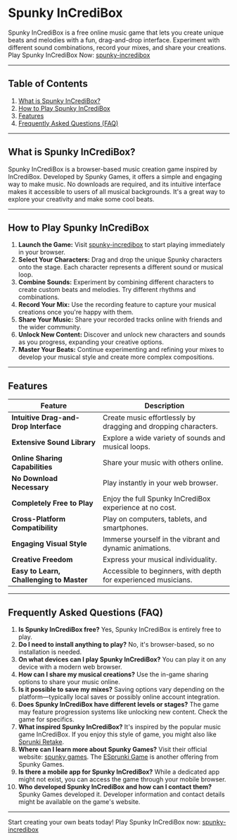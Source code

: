 # Spunky InCrediBox

Spunky InCrediBox is a free online music game that lets you create unique beats and melodies with a fun, drag-and-drop interface. Experiment with different sound combinations, record your mixes, and share your creations. Play Spunky InCrediBox Now: [spunky-incredibox](https://spunky.games/spunky-incredibox)

---

## Table of Contents

1. [What is Spunky InCrediBox?](#what-is-spunky-incredibox)
2. [How to Play Spunky InCrediBox](#how-to-play-spunky-incredibox)
3. [Features](#features)
4. [Frequently Asked Questions (FAQ)](#faq)

---

## What is Spunky InCrediBox?

Spunky InCrediBox is a browser-based music creation game inspired by InCrediBox. Developed by Spunky Games, it offers a simple and engaging way to make music. No downloads are required, and its intuitive interface makes it accessible to users of all musical backgrounds.  It's a great way to explore your creativity and make some cool beats.

---

## How to Play Spunky InCrediBox

1. **Launch the Game:** Visit [spunky-incredibox](https://spunky.games/spunky-incredibox) to start playing immediately in your browser.
2. **Select Your Characters:** Drag and drop the unique Spunky characters onto the stage. Each character represents a different sound or musical loop.
3. **Combine Sounds:** Experiment by combining different characters to create custom beats and melodies. Try different rhythms and combinations.
4. **Record Your Mix:** Use the recording feature to capture your musical creations once you're happy with them.
5. **Share Your Music:** Share your recorded tracks online with friends and the wider community.
6. **Unlock New Content:** Discover and unlock new characters and sounds as you progress, expanding your creative options.
7. **Master Your Beats:** Continue experimenting and refining your mixes to develop your musical style and create more complex compositions.

---

## Features

| Feature | Description |
|---|---|
| **Intuitive Drag-and-Drop Interface** | Create music effortlessly by dragging and dropping characters. |
| **Extensive Sound Library** | Explore a wide variety of sounds and musical loops. |
| **Online Sharing Capabilities** | Share your music with others online. |
| **No Download Necessary** | Play instantly in your web browser. |
| **Completely Free to Play** | Enjoy the full Spunky InCrediBox experience at no cost. |
| **Cross-Platform Compatibility** | Play on computers, tablets, and smartphones. |
| **Engaging Visual Style** | Immerse yourself in the vibrant and dynamic animations. |
| **Creative Freedom** | Express your musical individuality. |
| **Easy to Learn, Challenging to Master** | Accessible to beginners, with depth for experienced musicians. |


---

## Frequently Asked Questions (FAQ)

1. **Is Spunky InCrediBox free?** Yes, Spunky InCrediBox is entirely free to play.
2. **Do I need to install anything to play?** No, it's browser-based, so no installation is needed.
3. **On what devices can I play Spunky InCrediBox?** You can play it on any device with a modern web browser.
4. **How can I share my musical creations?** Use the in-game sharing options to share your music online.
5. **Is it possible to save my mixes?** Saving options vary depending on the platform—typically local saves or possibly online account integration.
6. **Does Spunky InCrediBox have different levels or stages?**  The game may feature progression systems like unlocking new content. Check the game for specifics.
7. **What inspired Spunky InCrediBox?** It's inspired by the popular music game InCrediBox.  If you enjoy this style of game, you might also like [Sprunki Retake](https://sprunkiretake.org/).
8. **Where can I learn more about Spunky Games?** Visit their official website: [spunky games](https://spunky.games). The [ESprunki Game](https://esprunki.com/) is another offering from Spunky Games.
9. **Is there a mobile app for Spunky InCrediBox?** While a dedicated app might not exist, you can access the game through your mobile browser.
10. **Who developed Spunky InCrediBox and how can I contact them?** Spunky Games developed it. Developer information and contact details might be available on the game's website.

---

Start creating your own beats today! Play Spunky InCrediBox now: [spunky-incredibox](https://spunky.games/spunky-incredibox)
